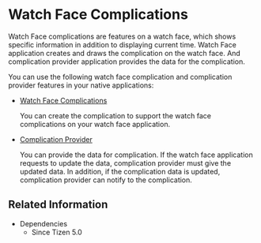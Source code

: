 # Watch Face Complications


Watch Face complications are features on a watch face, which shows specific information in addition to displaying current time.
Watch Face application creates and draws the complication on the watch face. And complication provider application provides the data for the complication.

You can use the following watch face complication and complication provider features in your native applications:

- [Watch Face Complications](watchface-complication.md)

  You can create the complication to support the watch face complications on your watch face application.

- [Complication Provider](watchface-complication-provider.md)

  You can provide the data for complication. If the watch face application requests to update the data, complication provider must give the updated data. In addition, if the complication data is updated, complication provider can notify to the complication.

## Related Information
- Dependencies
  - Since Tizen 5.0
